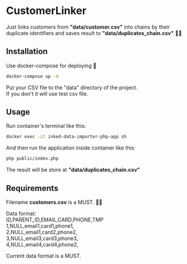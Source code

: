 # CustomerLinker

Just links customers from **"data/customer.csv"** into chains by their duplicate identifiers and saves result to **"data/duplicates_chain.csv"** :man_shrugging:

## Installation

Use docker-compose for deploying :call_me_hand:

```bash
docker-compose up -d
```

Put your CSV file to the "data" directory of the project.\
If you don't it will use test csv file.

## Usage

Run container's terminal like this:
```bash
docker exec -it inked-data-importer-php-app sh
```
And then run the application inside container like this:
```bash
php public/index.php
```
The result will be store at **"data/duplicates_chain.csv"**

## Requirements
Filename **customers.csv** is a MUST. :man_teacher:

Data format:\
ID,PARENT_ID,EMAIL,CARD,PHONE,TMP\
1,NULL,email1,card1,phone1,\
2,NULL,email1,card2,phone2,\
3,NULL,email3,card3,phone3,\
4,NULL,email4,card4,phone2,

Current data format is a MUST.